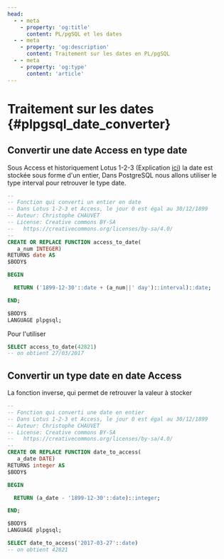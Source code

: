 ```yaml
---
head:
  - - meta
    - property: 'og:title'
      content: PL/pgSQL et les dates
  - - meta      
    - property: 'og:description'
      content: Traitement sur les dates en PL/pgSQL
  - - meta      
    - property: 'og:type'
      content: 'article'
---
```


# Traitement sur les dates {#plpgsql_date_converter}

## Convertir une date Access en type date

Sous Access et historiquement Lotus 1-2-3 (Explication
[ici](https://stackoverflow.com/a/3963650)) la date est stockée sous
forme d\'un entier, Dans PostgreSQL nous allons utiliser le type
interval pour retrouver le type date.

``` sql
--
-- Fonction qui converti un entier en date
-- Dans Lotus 1-2-3 et Access, le jour 0 est égal au 30/12/1899
-- Auteur: Christophe CHAUVET
-- License: Creative commons BY-SA
--   https://creativecommons.org/licenses/by-sa/4.0/
--
CREATE OR REPLACE FUNCTION access_to_date(
   a_num INTEGER)
RETURNS date AS
$BODY$

BEGIN

  RETURN ('1899-12-30'::date + (a_num||' day')::interval)::date;

END;

$BODY$
LANGUAGE plpgsql;

```

Pour l\'utiliser

``` sql
SELECT access_to_date(42821)
-- on obtient 27/03/2017
```

## Convertir un type date en date Access

La fonction inverse, qui permet de retrouver la valeur à stocker

``` sql
--
-- Fonction qui converti une date en entier
-- Dans Lotus 1-2-3 et Access, le jour 0 est égal au 30/12/1899
-- Auteur: Christophe CHAUVET
-- License: Creative commons BY-SA
--   https://creativecommons.org/licenses/by-sa/4.0/
--
CREATE OR REPLACE FUNCTION date_to_access(
   a_date DATE)
RETURNS integer AS
$BODY$

BEGIN

  RETURN (a_date - '1899-12-30'::date)::integer;

END;

$BODY$
LANGUAGE plpgsql;
```

``` sql
SELECT date_to_access('2017-03-27'::date)
-- on obtient 42821
```
